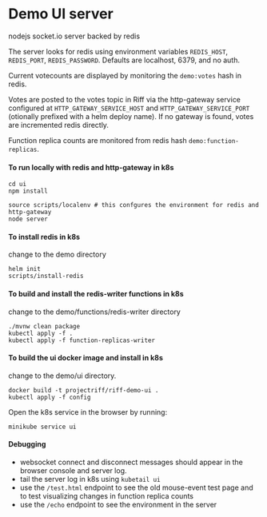 # Demo UI server
nodejs socket.io server backed by redis

The server looks for redis using environment variables `REDIS_HOST`, `REDIS_PORT`, `REDIS_PASSWORD`.
Defaults are localhost, 6379, and no auth.

Current votecounts are displayed by monitoring the `demo:votes` hash in redis.

Votes are posted to the votes topic in Riff via the http-gateway service configured 
at `HTTP_GATEWAY_SERVICE_HOST` and `HTTP_GATEWAY_SERVICE_PORT` (otionally prefixed with
a helm deploy name). If no gateway is found, votes are incremented redis directly. 

Function replica counts are monitored from redis hash `demo:function-replicas`.

#### To run locally with redis and http-gateway in k8s
```
cd ui
npm install

source scripts/localenv # this confgures the environment for redis and http-gateway
node server
```

#### To install redis in k8s
change to the demo directory
```
helm init
scripts/install-redis
```

#### To build and install the redis-writer functions in k8s
change to the demo/functions/redis-writer directory
```
./mvnw clean package
kubectl apply -f .
kubectl apply -f function-replicas-writer
```

#### To build the ui docker image and install in k8s
change to the demo/ui directory.
```
docker build -t projectriff/riff-demo-ui .
kubectl apply -f config
```
Open the k8s service in the browser by running:
```
minikube service ui
```

#### Debugging
- websocket connect and disconnect messages should appear in the browser console and server log.
- tail the server log in k8s using `kubetail ui`
- use the `/test.html` endpoint to see the old mouse-event test page and to test visualizing changes in function replica counts
- use the `/echo` endpoint to see the environment in the server
